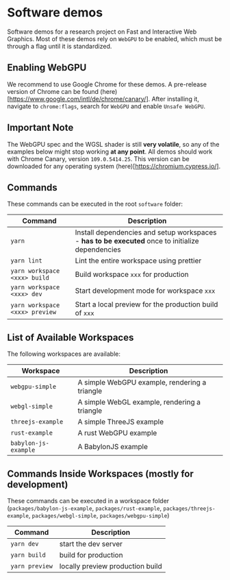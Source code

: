 # Software demos

Software demos for a research project on Fast and Interactive Web Graphics.
Most of these demos rely on `WebGPU` to be enabled, which must be through a flag until it is standardized.

## Enabling WebGPU

We recommend to use Google Chrome for these demos. A pre-release version of Chrome can be found (here)[https://www.google.com/intl/de/chrome/canary/].
After installing it, navigate to `chrome:flags`, search for `WebGPU` and enable `Unsafe WebGPU`.

## Important Note

The WebGPU spec and the WGSL shader is still **very volatile**, so any of the examples below might stop working **at any point**.
All demos should work with Chrome Canary, version `109.0.5414.25`.
This version can be downloaded for any operating system (here)[https://chromium.cypress.io/].

## Commands

These commands can be executed in the root `software` folder:

| Command                        | Description                                                                                        |
| ------------------------------ | -------------------------------------------------------------------------------------------------- |
| `yarn`                         | Install dependencies and setup workspaces - **has to be executed** once to initialize dependencies |
| `yarn lint`                    | Lint the entire workspace using prettier                                                           |
| `yarn workspace <xxx> build`   | Build workspace `xxx` for production                                                               |
| `yarn workspace <xxx> dev`     | Start development mode for workspace `xxx`                                                         |
| `yarn workspace <xxx> preview` | Start a local preview for the production build of `xxx`                                            |

## List of Available Workspaces

The following workspaces are available:

| Workspace            | Description                                   |
| -------------------- | --------------------------------------------- |
| `webgpu-simple`      | A simple WebGPU example, rendering a triangle |
| `webgl-simple`       | A simple WebGL example, rendering a triangle  |
| `threejs-example`    | A simple ThreeJS example                      |
| `rust-example`       | A rust WebGPU example                         |
| `babylon-js-example` | A BabylonJS example                           |

## Commands Inside Workspaces (mostly for development)

These commands can be executed in a workspace folder (`packages/babylon-js-example`, `packages/rust-example`, `packages/threejs-example`, `packages/webgl-simple`, `packages/webgpu-simple`)

| Command        | Description                      |
| -------------- | -------------------------------- |
| `yarn dev`     | start the dev server             |
| `yarn build`   | build for production             |
| `yarn preview` | locally preview production build |
